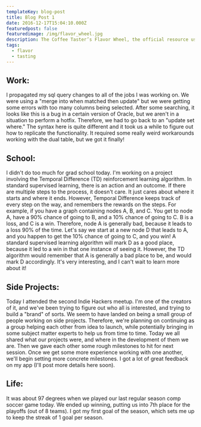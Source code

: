 ```yaml
---
templateKey: blog-post
title: Blog Post 1
date: 2016-12-17T15:04:10.000Z
featuredpost: false
featuredimage: /img/flavor_wheel.jpg
description: The Coffee Taster’s Flavor Wheel, the official resource used by coffee tasters, has been revised for the first time this year.
tags:
  - flavor
  - tasting
---
```


## Work:
I propagated my sql query changes to all of the jobs I was working on. We were using a "merge into when matched then update" but we were getting some errors with too many columns being selected. After some searching, it looks like this is a bug in a certain version of Oracle, but we aren't in a situation to perform a hotfix. Therefore, we had to go back to an "update set where." The syntax here is quite different and it took us a while to figure out how to replicate the functionality. It required some really weird workarounds working with the dual table, but we got it finally!

## School:
I didn't do too much for grad school today. I'm working on a project involving the Temporal Difference (TD) reinforcement learning algorithm. In standard supervised learning, there is an action and an outcome. If there are multiple steps to the process, it doesn't care. It just cares about where it starts and where it ends. However, Temporal Difference keeps track of every step on the way, and remembers the rewards on the steps. For example, if you have a graph containing nodes A, B, and C. You get to node A, have a 90% chance of going to B, and a 10% chance of going to C. B is a loss, and C is a win. Therefore, node A is generally bad, because it leads to a loss 90% of the time. Let's say we start at a new node D that leads to A, and you happen to get the 10% chance of going to C, and you win! A standard supervised learning algorithm will mark D as a good place, because it led to a win in that one instance of seeing it. However, the TD algorithm would remember that A is generally a bad place to be, and would mark D accordingly. It's very interesting, and I can't wait to learn more about it!

## Side Projects:
Today I attended the second Indie Hackers meetup. I'm one of the creators of it, and we've been trying to figure out who all is interested, and trying to build a "brand" of sorts. We seem to have landed on being a small group of people working on side projects. Therefore, we're planning on continuing as a group helping each other from idea to launch, while potentially bringing in some subject matter experts to help us from time to time. Today we all shared what our projects were, and where in the development of them we are. Then we gave each other some rough milestones to hit for next session. Once we get some more experience working with one another, we'll begin setting more concrete milestones. I got a lot of great feedback on my app (I'll post more details here soon). 

## Life: 
It was about 97 degrees when we played our last regular season comp soccer game today. We ended up winning, putting us into 7th place for the playoffs (out of 8 teams). I got my first goal of the season, which sets me up to keep the streak of 1 goal per season.
